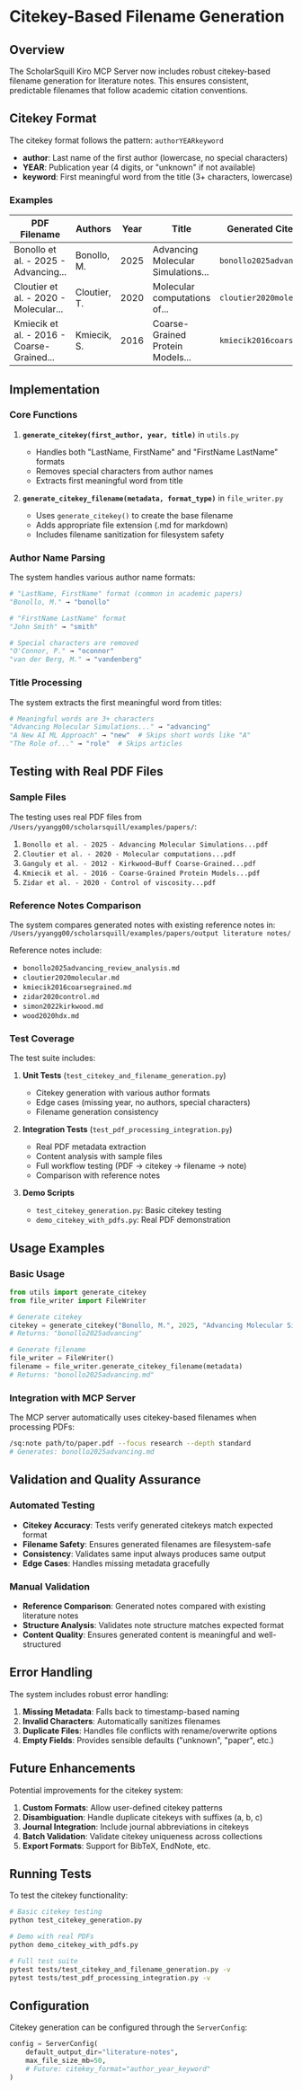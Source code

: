 # Citekey-Based Filename Generation

## Overview

The ScholarSquill Kiro MCP Server now includes robust citekey-based filename generation for literature notes. This ensures consistent, predictable filenames that follow academic citation conventions.

## Citekey Format

The citekey format follows the pattern: `authorYEARkeyword`

- **author**: Last name of the first author (lowercase, no special characters)
- **YEAR**: Publication year (4 digits, or "unknown" if not available)
- **keyword**: First meaningful word from the title (3+ characters, lowercase)

### Examples

| PDF Filename | Authors | Year | Title | Generated Citekey |
|--------------|---------|------|-------|-------------------|
| Bonollo et al. - 2025 - Advancing... | Bonollo, M. | 2025 | Advancing Molecular Simulations... | `bonollo2025advancing` |
| Cloutier et al. - 2020 - Molecular... | Cloutier, T. | 2020 | Molecular computations of... | `cloutier2020molecular` |
| Kmiecik et al. - 2016 - Coarse-Grained... | Kmiecik, S. | 2016 | Coarse-Grained Protein Models... | `kmiecik2016coarse` |

## Implementation

### Core Functions

1. **`generate_citekey(first_author, year, title)`** in `utils.py`
   - Handles both "LastName, FirstName" and "FirstName LastName" formats
   - Removes special characters from author names
   - Extracts first meaningful word from title

2. **`generate_citekey_filename(metadata, format_type)`** in `file_writer.py`
   - Uses `generate_citekey()` to create the base filename
   - Adds appropriate file extension (.md for markdown)
   - Includes filename sanitization for filesystem safety

### Author Name Parsing

The system handles various author name formats:

```python
# "LastName, FirstName" format (common in academic papers)
"Bonollo, M." → "bonollo"

# "FirstName LastName" format
"John Smith" → "smith"

# Special characters are removed
"O'Connor, P." → "oconnor"
"van der Berg, M." → "vandenberg"
```

### Title Processing

The system extracts the first meaningful word from titles:

```python
# Meaningful words are 3+ characters
"Advancing Molecular Simulations..." → "advancing"
"A New AI ML Approach" → "new"  # Skips short words like "A"
"The Role of..." → "role"  # Skips articles
```

## Testing with Real PDF Files

### Sample Files

The testing uses real PDF files from `/Users/yyangg00/scholarsquill/examples/papers/`:

1. `Bonollo et al. - 2025 - Advancing Molecular Simulations...pdf`
2. `Cloutier et al. - 2020 - Molecular computations...pdf`
3. `Ganguly et al. - 2012 - Kirkwood–Buff Coarse-Grained...pdf`
4. `Kmiecik et al. - 2016 - Coarse-Grained Protein Models...pdf`
5. `Zidar et al. - 2020 - Control of viscosity...pdf`

### Reference Notes Comparison

The system compares generated notes with existing reference notes in:
`/Users/yyangg00/scholarsquill/examples/papers/output literature notes/`

Reference notes include:
- `bonollo2025advancing_review_analysis.md`
- `cloutier2020molecular.md`
- `kmiecik2016coarsegrained.md`
- `zidar2020control.md`
- `simon2022kirkwood.md`
- `wood2020hdx.md`

### Test Coverage

The test suite includes:

1. **Unit Tests** (`test_citekey_and_filename_generation.py`)
   - Citekey generation with various author formats
   - Edge cases (missing year, no authors, special characters)
   - Filename generation consistency

2. **Integration Tests** (`test_pdf_processing_integration.py`)
   - Real PDF metadata extraction
   - Content analysis with sample files
   - Full workflow testing (PDF → citekey → filename → note)
   - Comparison with reference notes

3. **Demo Scripts**
   - `test_citekey_generation.py`: Basic citekey testing
   - `demo_citekey_with_pdfs.py`: Real PDF demonstration

## Usage Examples

### Basic Usage

```python
from utils import generate_citekey
from file_writer import FileWriter

# Generate citekey
citekey = generate_citekey("Bonollo, M.", 2025, "Advancing Molecular Simulations")
# Returns: "bonollo2025advancing"

# Generate filename
file_writer = FileWriter()
filename = file_writer.generate_citekey_filename(metadata)
# Returns: "bonollo2025advancing.md"
```

### Integration with MCP Server

The MCP server automatically uses citekey-based filenames when processing PDFs:

```bash
/sq:note path/to/paper.pdf --focus research --depth standard
# Generates: bonollo2025advancing.md
```

## Validation and Quality Assurance

### Automated Testing

- **Citekey Accuracy**: Tests verify generated citekeys match expected format
- **Filename Safety**: Ensures generated filenames are filesystem-safe
- **Consistency**: Validates same input always produces same output
- **Edge Cases**: Handles missing metadata gracefully

### Manual Validation

- **Reference Comparison**: Generated notes compared with existing literature notes
- **Structure Analysis**: Validates note structure matches expected format
- **Content Quality**: Ensures generated content is meaningful and well-structured

## Error Handling

The system includes robust error handling:

1. **Missing Metadata**: Falls back to timestamp-based naming
2. **Invalid Characters**: Automatically sanitizes filenames
3. **Duplicate Files**: Handles file conflicts with rename/overwrite options
4. **Empty Fields**: Provides sensible defaults ("unknown", "paper", etc.)

## Future Enhancements

Potential improvements for the citekey system:

1. **Custom Formats**: Allow user-defined citekey patterns
2. **Disambiguation**: Handle duplicate citekeys with suffixes (a, b, c)
3. **Journal Integration**: Include journal abbreviations in citekeys
4. **Batch Validation**: Validate citekey uniqueness across collections
5. **Export Formats**: Support for BibTeX, EndNote, etc.

## Running Tests

To test the citekey functionality:

```bash
# Basic citekey testing
python test_citekey_generation.py

# Demo with real PDFs
python demo_citekey_with_pdfs.py

# Full test suite
pytest tests/test_citekey_and_filename_generation.py -v
pytest tests/test_pdf_processing_integration.py -v
```

## Configuration

Citekey generation can be configured through the `ServerConfig`:

```python
config = ServerConfig(
    default_output_dir="literature-notes",
    max_file_size_mb=50,
    # Future: citekey_format="author_year_keyword"
)
```